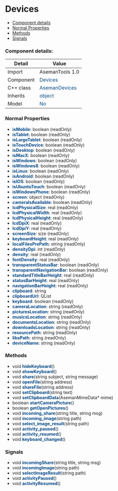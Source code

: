 # Devices

 * [Component details](#component-details)
 * [Normal Properties](#normal-properties)
 * [Methods](#methods)
 * [Signals](#signals)


### Component details:

|Detail|Value|
|------|-----|
|Import|AsemanTools 1.0|
|Component|<font color='#074885'>Devices</font>|
|C++ class|<font color='#074885'>AsemanDevices</font>|
|Inherits|<font color='#074885'>object</font>|
|Model|<font color='#074885'>No</font>|


### Normal Properties

* <font color='#074885'><b>isMobile</b></font>: boolean (readOnly)
* <font color='#074885'><b>isTablet</b></font>: boolean (readOnly)
* <font color='#074885'><b>isLargeTablet</b></font>: boolean (readOnly)
* <font color='#074885'><b>isTouchDevice</b></font>: boolean (readOnly)
* <font color='#074885'><b>isDesktop</b></font>: boolean (readOnly)
* <font color='#074885'><b>isMacX</b></font>: boolean (readOnly)
* <font color='#074885'><b>isWindows</b></font>: boolean (readOnly)
* <font color='#074885'><b>isWindows8</b></font>: boolean (readOnly)
* <font color='#074885'><b>isLinux</b></font>: boolean (readOnly)
* <font color='#074885'><b>isAndroid</b></font>: boolean (readOnly)
* <font color='#074885'><b>isIOS</b></font>: boolean (readOnly)
* <font color='#074885'><b>isUbuntuTouch</b></font>: boolean (readOnly)
* <font color='#074885'><b>isWindowsPhone</b></font>: boolean (readOnly)
* <font color='#074885'><b>screen</b></font>: object (readOnly)
* <font color='#074885'><b>cameraIsAvailable</b></font>: boolean (readOnly)
* <font color='#074885'><b>lcdPhysicalSize</b></font>: real (readOnly)
* <font color='#074885'><b>lcdPhysicalWidth</b></font>: real (readOnly)
* <font color='#074885'><b>lcdPhysicalHeight</b></font>: real (readOnly)
* <font color='#074885'><b>lcdDpiX</b></font>: real (readOnly)
* <font color='#074885'><b>lcdDpiY</b></font>: real (readOnly)
* <font color='#074885'><b>screenSize</b></font>: size (readOnly)
* <font color='#074885'><b>keyboardHeight</b></font>: real (readOnly)
* <font color='#074885'><b>localFilesPrePath</b></font>: string (readOnly)
* <font color='#074885'><b>densityDpi</b></font>: int (readOnly)
* <font color='#074885'><b>density</b></font>: real (readOnly)
* <font color='#074885'><b>fontDensity</b></font>: real (readOnly)
* <font color='#074885'><b>transparentStatusBar</b></font>: boolean (readOnly)
* <font color='#074885'><b>transparentNavigationBar</b></font>: boolean (readOnly)
* <font color='#074885'><b>standardTitleBarHeight</b></font>: real (readOnly)
* <font color='#074885'><b>statusBarHeight</b></font>: real (readOnly)
* <font color='#074885'><b>navigationBarHeight</b></font>: real (readOnly)
* <font color='#074885'><b>clipboard</b></font>: string
* <font color='#074885'><b>clipboardUrl</b></font>: QList<QUrl>
* <font color='#074885'><b>keyboard</b></font>: boolean (readOnly)
* <font color='#074885'><b>cameraLocation</b></font>: string (readOnly)
* <font color='#074885'><b>picturesLocation</b></font>: string (readOnly)
* <font color='#074885'><b>musicsLocation</b></font>: string (readOnly)
* <font color='#074885'><b>documentsLocation</b></font>: string (readOnly)
* <font color='#074885'><b>downloadsLocation</b></font>: string (readOnly)
* <font color='#074885'><b>resourcePath</b></font>: string (readOnly)
* <font color='#074885'><b>libsPath</b></font>: string (readOnly)
* <font color='#074885'><b>deviceName</b></font>: string (readOnly)


### Methods

 * void <font color='#074885'><b>hideKeyboard</b></font>()
 * void <font color='#074885'><b>showKeyboard</b></font>()
 * void <font color='#074885'><b>share</b></font>(string subject, string message)
 * void <font color='#074885'><b>openFile</b></font>(string address)
 * void <font color='#074885'><b>shareFile</b></font>(string address)
 * void <font color='#074885'><b>setClipboard</b></font>(string text)
 * void <font color='#074885'><b>setClipboardData</b></font>(AsemanMimeData* mime)
 * boolean <font color='#074885'><b>startCameraPicture</b></font>()
 * boolean <font color='#074885'><b>getOpenPictures</b></font>()
 * void <font color='#074885'><b>incoming_share</b></font>(string title, string msg)
 * void <font color='#074885'><b>incoming_image</b></font>(string path)
 * void <font color='#074885'><b>select_image_result</b></font>(string path)
 * void <font color='#074885'><b>activity_paused</b></font>()
 * void <font color='#074885'><b>activity_resumed</b></font>()
 * void <font color='#074885'><b>keyboard_changed</b></font>()


### Signals

 * void <font color='#074885'><b>incomingShare</b></font>(string title, string msg)
 * void <font color='#074885'><b>incomingImage</b></font>(string path)
 * void <font color='#074885'><b>selectImageResult</b></font>(string path)
 * void <font color='#074885'><b>activityPaused</b></font>()
 * void <font color='#074885'><b>activityResumed</b></font>()



